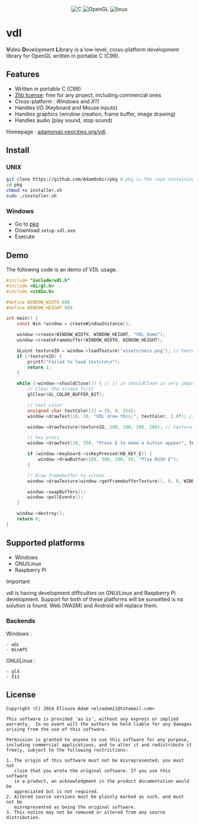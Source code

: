 <p align="center">
    <a><img alt="C" src="https://img.shields.io/badge/c-%2300599C.svg?style=for-the-badge&logo=c&logoColor=white" /></a>
    <a><img alt="OpenGL" src="https://img.shields.io/badge/OpenGL-%23FFFFFF.svg?style=for-the-badge&logo=opengl"></a>
    <a><img alt="linux" src="https://img.shields.io/badge/Linux-FCC624?style=for-the-badge&logo=linux&logoColor=black">
</p>

# vdl

**V**ideo **D**evelopment **L**ibrary is a low-level, cross-platform development library for OpenGL written in portable C (C99).

## Features

* Written in portable C (C99)
* [Zlib license](./LICENSE): free for any project, including commercial ones
* Cross-platform : *Windows* and *X11*
* Handles I/O (Keyboard and Mouse inputs)
* Handles graphics (window creation, frame buffer, image drawing)
* Handles audio (play sound, stop sound)

Homepage : [adamonair.neocities.org/vdl](https://adamonair.neocities.org/vdl).

## Install


### UNIX
```bash
git clone https://github.com/AdamOnAir/pkg # pkg is the repo containing VDL installer
cd pkg
chmod +x installer.sh
sudo ./installer.sh
```

### Windows

- Go to [pkg](https://github.com/AdamOnAir/pkg/releases/)
- Download `setup-vdl.exe`
- Execute

## Demo

The following code is an demo of VDL usage.
```c
#include "include/vdl.h"
#include <GL/gl.h>
#include <stdio.h>

#define WINDOW_WIDTH 600
#define WINDOW_HEIGHT 800

int main() {
    const Win *window = createWindowInstance();

    window->create(WINDOW_WIDTH, WINDOW_HEIGHT, "VDL Demo");
    window->createFramebuffer(WINDOW_WIDTH, WINDOW_HEIGHT);

    GLuint textureID = window->loadTexture("assets/ness.png"); // texture LOADED
    if (!textureID) {
        printf("Failed to load texture\n");
        return 1;
    }

    while (!window->shouldClose()) { // () in shouldClose is very important
        // Clear the screen first
        glClear(GL_COLOR_BUFFER_BIT);

        // text color
        unsigned char textColor[3] = {0, 0, 254};
        window->drawText(10, 10, "VDL drew this;", textColor, 2.0f); // scaled up text : 1.0 if default

        window->drawTexture(textureID, 100, 100, 200, 200); // texture DRAWN

        // key press
        window->drawText(10, 350, "Press E to make a button appear", textColor, 2.0f);

        if (window->keyboard->isKeyPressed(KB_KEY_E)) {
            window->drawButton(100, 300, 100, 50, "Play RUSH E");
        }

        // Draw framebuffer to screen
        window->drawTexture(window->getFramebufferTexture(), 0, 0, WINDOW_WIDTH, WINDOW_HEIGHT);

        window->swapBuffers();
        window->pollEvents();
    }

    window->destroy();
    return 0;
}
```

## Supported platforms

- Windows
- GNU/Linux
- Raspberry Pi

> [!IMPORTANT]  
> vdl is having development difficulties on GNU/Linux and Raspberry Pi development. Support for both of these platforms will be sunsetted is no solution is found. Web (WASM) and Android will replace them.

### Backends

Windows :
```
- wGL
- WinAPI
```

GNU/Linux :
```
- glX
- X11
```

## License

```text
Copyright (C) 2024 Ellouze Adam <elzadam11@tutamail.com>
  
This software is provided 'as-is', without any express or implied
warranty.  In no event will the authors be held liable for any damages
arising from the use of this software.

Permission is granted to anyone to use this software for any purpose,
including commercial applications, and to alter it and redistribute it
freely, subject to the following restrictions:
  
1. The origin of this software must not be misrepresented; you must not
   claim that you wrote the original software. If you use this software
   in a product, an acknowledgment in the product documentation would be
   appreciated but is not required. 
2. Altered source versions must be plainly marked as such, and must not be
   misrepresented as being the original software.
3. This notice may not be removed or altered from any source distribution.
```
